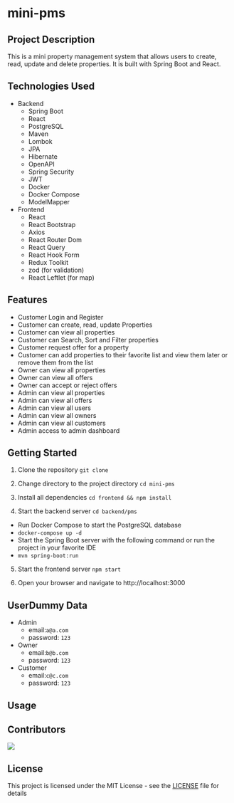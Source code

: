 # mini-pms


## Project Description
This is a mini property management system that allows users to create, read, update and delete properties. It is built with Spring Boot and React.


## Technologies Used
- Backend
  - Spring Boot
  - React
  - PostgreSQL
  - Maven
  - Lombok
  - JPA
  - Hibernate
  - OpenAPI
  - Spring Security
  - JWT
  - Docker
  - Docker Compose
  - ModelMapper
- Frontend
  - React
  - React Bootstrap
  - Axios
  - React Router Dom
  - React Query
  - React Hook Form
  - Redux Toolkit
  - zod (for validation)
  - React Leftlet (for map)

## Features

- Customer Login and Register
- Customer can create, read, update Properties
- Customer can view all properties
- Customer can Search, Sort and Filter properties
- Customer request offer for a property
- Customer can add properties to their favorite list and view them later or remove them from the list
- Owner can view all properties
- Owner can view all offers
- Owner can accept or reject offers
- Admin can view all properties
- Admin can view all offers
- Admin can view all users
- Admin can view all owners
- Admin can view all customers
- Admin access to admin dashboard


## Getting Started
1. Clone the repository
`git clone `

2. Change directory to the project directory
`cd mini-pms`

3. Install all dependencies
`cd frontend && npm install`

4. Start the backend server
`cd backend/pms `

 - Run Docker Compose to start the PostgreSQL database
 - `docker-compose up -d`
 - Start the Spring Boot server with the following command or run the project in your favorite IDE
 - `mvn spring-boot:run`

5. Start the frontend server
`npm start`

6. Open your browser and navigate to http://localhost:3000

## UserDummy Data

- Admin
  - email:`a@a.com`
  - password: `123`
- Owner
  - email:`b@b.com`
  - password: `123`
- Customer
  - email:`c@c.com`
  - password: `123`

## Usage

## Contributors

<a href="https://github.com/vicheanath/mini-pms/graphs/contributors">
  <img src="https://contrib.rocks/image?repo=vicheanath/mini-pms" />
</a>

## License
This project is licensed under the MIT License - see the [LICENSE](LICENSE) file for details

